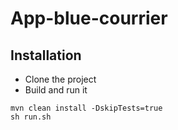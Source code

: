 # App-blue-courrier

## Installation

* Clone the project
* Build and run it

```
mvn clean install -DskipTests=true
sh run.sh
```
